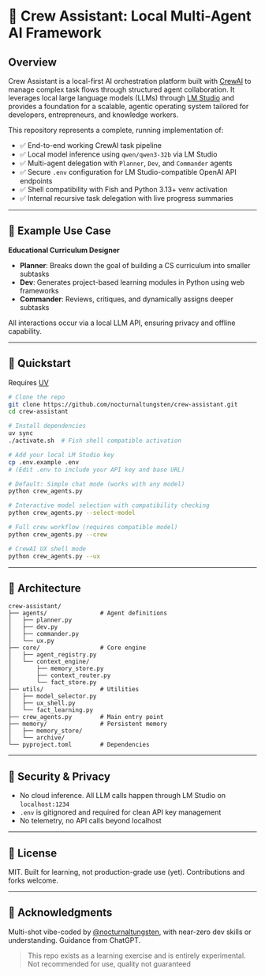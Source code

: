 # 🧠 Crew Assistant: Local Multi-Agent AI Framework

## Overview

Crew Assistant is a local-first AI orchestration platform built with [CrewAI](https://github.com/joaomdmoura/crewAI) to manage complex task flows through structured agent collaboration. It leverages local large language models (LLMs) through [LM Studio](https://lmstudio.ai) and provides a foundation for a scalable, agentic operating system tailored for developers, entrepreneurs, and knowledge workers.

This repository represents a complete, running implementation of:

* ✅ End-to-end working CrewAI task pipeline
* ✅ Local model inference using `qwen/qwen3-32b` via LM Studio
* ✅ Multi-agent delegation with `Planner`, `Dev`, and `Commander` agents
* ✅ Secure `.env` configuration for LM Studio-compatible OpenAI API endpoints
* ✅ Shell compatibility with Fish and Python 3.13+ venv activation
* ✅ Internal recursive task delegation with live progress summaries

---

## 🧪 Example Use Case

**Educational Curriculum Designer**

* **Planner**: Breaks down the goal of building a CS curriculum into smaller subtasks
* **Dev**: Generates project-based learning modules in Python using web frameworks
* **Commander**: Reviews, critiques, and dynamically assigns deeper subtasks

All interactions occur via a local LLM API, ensuring privacy and offline capability.

---

## 🚀 Quickstart

Requires [UV](https://docs.astral.sh/uv/getting-started/installation/#creating-a-python-script)

```bash
# Clone the repo
git clone https://github.com/nocturnaltungsten/crew-assistant.git
cd crew-assistant

# Install dependencies
uv sync
./activate.sh  # Fish shell compatible activation

# Add your local LM Studio key
cp .env.example .env
# (Edit .env to include your API key and base URL)

# Default: Simple chat mode (works with any model)
python crew_agents.py

# Interactive model selection with compatibility checking
python crew_agents.py --select-model

# Full crew workflow (requires compatible model)
python crew_agents.py --crew

# CrewAI UX shell mode
python crew_agents.py --ux
```

---

## 🤖 Architecture

```
crew-assistant/
├── agents/               # Agent definitions
│   ├── planner.py
│   ├── dev.py
│   ├── commander.py
│   └── ux.py
├── core/                 # Core engine
│   ├── agent_registry.py
│   └── context_engine/
│       ├── memory_store.py
│       ├── context_router.py
│       └── fact_store.py
├── utils/                # Utilities
│   ├── model_selector.py
│   ├── ux_shell.py
│   └── fact_learning.py
├── crew_agents.py        # Main entry point
├── memory/               # Persistent memory
│   ├── memory_store/
│   └── archive/
└── pyproject.toml        # Dependencies
```

---

## 🔐 Security & Privacy

* No cloud inference. All LLM calls happen through LM Studio on `localhost:1234`
* `.env` is gitignored and required for clean API key management
* No telemetry, no API calls beyond localhost

---

## 📜 License

MIT. Built for learning, not production-grade use (yet). Contributions and forks welcome.

---

## 🙏 Acknowledgments

Multi-shot vibe-coded by [@nocturnaltungsten](https://github.com/nocturnaltungsten), with near-zero dev skills or understanding. Guidance from ChatGPT.

> This repo exists as a learning exercise and is entirely experimental. Not recommended for use, quality not guaranteed
